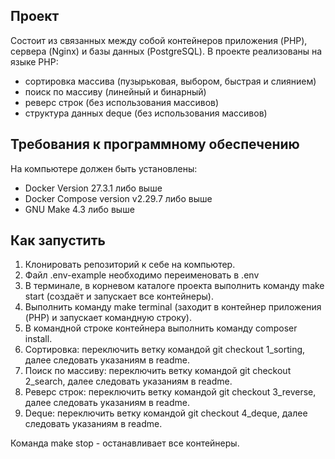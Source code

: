 ## Проект
Состоит из связанных между собой контейнеров приложения (PHP), сервера (Nginx) и базы данных (PostgreSQL).
В проекте реализованы на языке PHP:
- сортировка массива (пузырьковая, выбором, быстрая и слиянием)
- поиск по массиву (линейный и бинарный)
- реверс строк (без использования массивов)
- структура данных deque (без использования массивов)

## Требования к программному обеспечению
На компьютере должен быть установлены:
- Docker Version 27.3.1 либо выше
- Docker Compose version v2.29.7 либо выше
- GNU Make 4.3 либо выше  

## Как запустить
1) Клонировать репозиторий к себе на компьютер.
2) Файл .env-example необходимо переименовать в .env
3) В терминале, в корневом каталоге проекта выполнить команду make start (создаёт и запускает все контейнеры).
4) Выполнить команду make terminal (заходит в контейнер приложения (PHP) и запускает командную строку).
5) В командной строке контейнера выполнить команду composer install.
6) Сортировка: переключить ветку командой git checkout 1_sorting, далее следовать указаниям в readme.
7) Поиск по массиву: переключить ветку командой git checkout 2_search, далее следовать указаниям в readme.
8) Реверс строк: переключить ветку командой git checkout 3_reverse, далее следовать указаниям в readme.
9) Deque: переключить ветку командой git checkout 4_deque, далее следовать указаниям в readme.

Команда make stop - останавливает все контейнеры.
